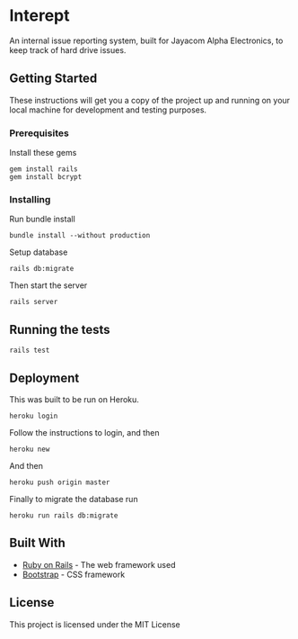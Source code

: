 # Interept

An internal issue reporting system, built for Jayacom Alpha Electronics, to keep track of hard drive issues.

## Getting Started

These instructions will get you a copy of the project up and running on your local machine for development and testing purposes.

### Prerequisites

Install these gems

```
gem install rails
gem install bcrypt
```

### Installing

Run bundle install

```
bundle install --without production
```

Setup database

```
rails db:migrate
```

Then start the server

```
rails server
```

## Running the tests

```
rails test
```

## Deployment

This was built to be run on Heroku.

```
heroku login
```

Follow the instructions to login, and then

```
heroku new
```

And then

```
heroku push origin master
```

Finally to migrate the database run

```
heroku run rails db:migrate
```

## Built With

- [Ruby on Rails](https://rubyonrails.org/) - The web framework used
- [Bootstrap](https://getbootstrap.com/) - CSS framework

## License

This project is licensed under the MIT License
